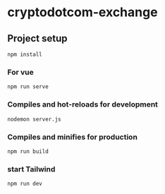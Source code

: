 # cryptodotcom-exchange

## Project setup
```
npm install
```

### For vue
```
npm run serve
```

### Compiles and hot-reloads for development
```
nodemon server.js
```

### Compiles and minifies for production
```
npm run build
```

###  start Tailwind
```
npm run dev
```
